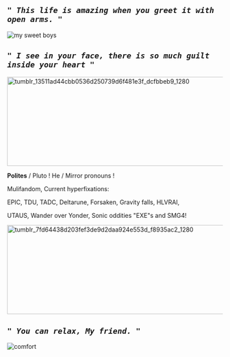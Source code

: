 ## *``" This life is amazing when you greet it with open arms. "``*
![my sweet boys](https://github.com/user-attachments/assets/a68b6d0d-2a8c-40d2-b8ba-0474fc036a2f)
## *``" I see in your face, there is so much guilt inside your heart "``*
<img width="735" height="208" alt="tumblr_13511ad44cbb0536d250739d6f481e3f_dcfbbeb9_1280" src="https://github.com/user-attachments/assets/1922fef5-2875-4e9d-b41f-e472fc4acdac" /> 

**Polites** / Pluto !     He / Mirror pronouns !

Mulifandom, Current hyperfixations: 

EPIC, TDU, TADC, Deltarune, Forsaken, Gravity falls, HLVRAI, 

UTAUS, Wander over Yonder, Sonic oddities "EXE"s and SMG4!

<img width="735" height="208" alt="tumblr_7fd64438d203fef3de9d2daa924e553d_f8935ac2_1280" src="https://github.com/user-attachments/assets/0f4cd53c-aeb5-4f27-9975-5a5a6f3ce4fe" />

## *``" You can relax, My friend. "``*
![comfort](https://github.com/user-attachments/assets/9ac77327-099b-4518-b64f-49b9b0e5dd2b)



